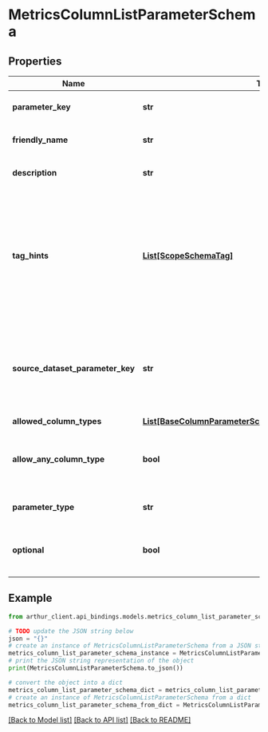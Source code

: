 # MetricsColumnListParameterSchema


## Properties

Name | Type | Description | Notes
------------ | ------------- | ------------- | -------------
**parameter_key** | **str** | Name of the parameter. | 
**friendly_name** | **str** | User facing name of the parameter. | 
**description** | **str** | Description of the parameter. | 
**tag_hints** | [**List[ScopeSchemaTag]**](ScopeSchemaTag.md) | List of tags that are applicable to this parameter. Datasets with columns that have matching tags can be inferred this way. | [optional] [default to []]
**source_dataset_parameter_key** | **str** | Name of the parameter that provides the dataset to be used for this column. | 
**allowed_column_types** | [**List[BaseColumnParameterSchemaAllowedColumnTypesInner]**](BaseColumnParameterSchemaAllowedColumnTypesInner.md) |  | [optional] 
**allow_any_column_type** | **bool** | Indicates if this metric parameter can accept any column type. | [optional] [default to False]
**parameter_type** | **str** |  | [optional] [default to 'column_list']
**optional** | **bool** | Boolean denoting if the parameter is optional. | [optional] [default to False]

## Example

```python
from arthur_client.api_bindings.models.metrics_column_list_parameter_schema import MetricsColumnListParameterSchema

# TODO update the JSON string below
json = "{}"
# create an instance of MetricsColumnListParameterSchema from a JSON string
metrics_column_list_parameter_schema_instance = MetricsColumnListParameterSchema.from_json(json)
# print the JSON string representation of the object
print(MetricsColumnListParameterSchema.to_json())

# convert the object into a dict
metrics_column_list_parameter_schema_dict = metrics_column_list_parameter_schema_instance.to_dict()
# create an instance of MetricsColumnListParameterSchema from a dict
metrics_column_list_parameter_schema_from_dict = MetricsColumnListParameterSchema.from_dict(metrics_column_list_parameter_schema_dict)
```
[[Back to Model list]](../README.md#documentation-for-models) [[Back to API list]](../README.md#documentation-for-api-endpoints) [[Back to README]](../README.md)


